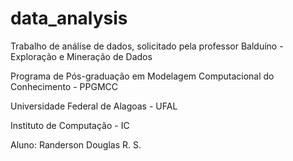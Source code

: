 # data_analysis
Trabalho de análise de dados, solicitado pela professor Balduíno - Exploração e Mineração de Dados 

Programa de Pós-graduação em Modelagem Computacional do Conhecimento - PPGMCC

Universidade Federal de Alagoas - UFAL

Instituto de Computação - IC

Aluno: Randerson Douglas R. S.



